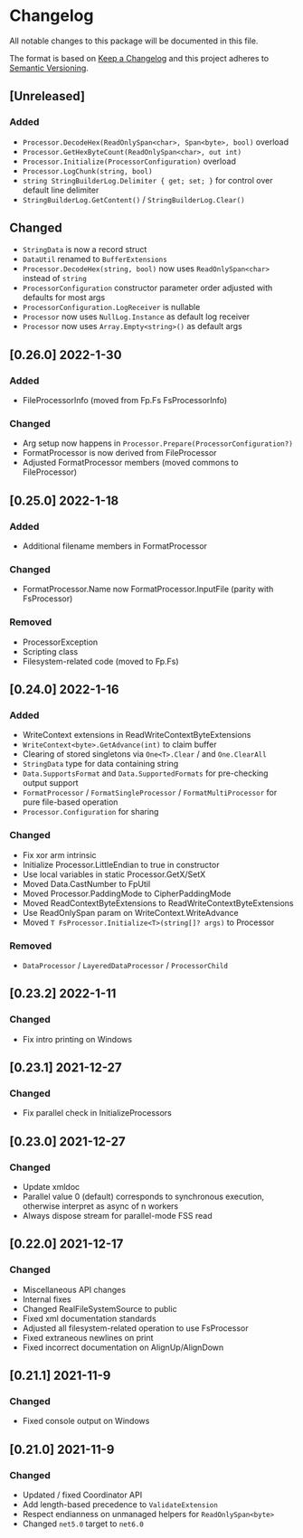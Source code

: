 # Changelog
All notable changes to this package will be documented in this file.

The format is based on [Keep a Changelog](http://keepachangelog.com/en/1.0.0/)
and this project adheres to [Semantic Versioning](http://semver.org/spec/v2.0.0.html).

## [Unreleased]

### Added
- `Processor.DecodeHex(ReadOnlySpan<char>, Span<byte>, bool)` overload
- `Processor.GetHexByteCount(ReadOnlySpan<char>, out int)`
- `Processor.Initialize(ProcessorConfiguration)` overload
- `Processor.LogChunk(string, bool)`
- `string StringBuilderLog.Delimiter { get; set; }` for control over default line delimiter
- `StringBuilderLog.GetContent()` / `StringBuilderLog.Clear()`

## Changed
- `StringData` is now a record struct
- `DataUtil` renamed to `BufferExtensions`
- `Processor.DecodeHex(string, bool)` now uses `ReadOnlySpan<char>` instead of `string`
- `ProcessorConfiguration` constructor parameter order adjusted with defaults for most args
- `ProcessorConfiguration.LogReceiver` is nullable
- `Processor` now uses `NullLog.Instance` as default log receiver
- `Processor` now uses `Array.Empty<string>()` as default args

## [0.26.0] 2022-1-30

### Added
- FileProcessorInfo (moved from Fp.Fs FsProcessorInfo)

### Changed
- Arg setup now happens in `Processor.Prepare(ProcessorConfiguration?)`
- FormatProcessor is now derived from FileProcessor
- Adjusted FormatProcessor members (moved commons to FileProcessor)

## [0.25.0] 2022-1-18

### Added
- Additional filename members in FormatProcessor

### Changed
- FormatProcessor.Name now FormatProcessor.InputFile (parity with FsProcessor)

### Removed
- ProcessorException
- Scripting class
- Filesystem-related code (moved to Fp.Fs)

## [0.24.0] 2022-1-16
### Added
- WriteContext extensions in ReadWriteContextByteExtensions
- `WriteContext<byte>.GetAdvance(int)` to claim buffer
- Clearing of stored singletons via `One<T>.Clear` / and `One.ClearAll`
- `StringData` type for data containing string
- `Data.SupportsFormat` and `Data.SupportedFormats` for pre-checking output support
- `FormatProcessor` / `FormatSingleProcessor` / `FormatMultiProcessor` for pure file-based operation
- `Processor.Configuration` for sharing

### Changed
- Fix xor arm intrinsic
- Initialize Processor.LittleEndian to true in constructor
- Use local variables in static Processor.GetX/SetX
- Moved Data.CastNumber to FpUtil
- Moved Processor.PaddingMode to CipherPaddingMode
- Moved ReadContextByteExtensions to ReadWriteContextByteExtensions
- Use ReadOnlySpan param on WriteContext.WriteAdvance
- Moved `T FsProcessor.Initialize<T>(string[]? args)` to Processor

### Removed
- `DataProcessor` / `LayeredDataProcessor` / `ProcessorChild`

## [0.23.2] 2022-1-11
### Changed
- Fix intro printing on Windows

## [0.23.1] 2021-12-27
### Changed
- Fix parallel check in InitializeProcessors

## [0.23.0] 2021-12-27
### Changed
- Update xmldoc
- Parallel value 0 (default) corresponds to synchronous execution, otherwise interpret as async of n workers
- Always dispose stream for parallel-mode FSS read

## [0.22.0] 2021-12-17
### Changed
- Miscellaneous API changes
- Internal fixes
- Changed RealFileSystemSource to public
- Fixed xml documentation standards
- Adjusted all filesystem-related operation to use FsProcessor
- Fixed extraneous newlines on print
- Fixed incorrect documentation on AlignUp/AlignDown

## [0.21.1] 2021-11-9
### Changed
- Fixed console output on Windows

## [0.21.0] 2021-11-9
### Changed
- Updated / fixed Coordinator API
- Add length-based precedence to `ValidateExtension`
- Respect endianness on unmanaged helpers for `ReadOnlySpan<byte>`
- Changed `net5.0` target to `net6.0`
